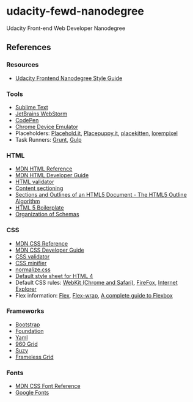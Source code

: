 # udacity-fewd-nanodegree
Udacity Front-end Web Developer Nanodegree


## References

### Resources

* [Udacity Frontend Nanodegree Style Guide](http://udacity.github.io/frontend-nanodegree-styleguide/)

### Tools

* [Sublime Text](http://www.sublimetext.com/)
* [JetBrains WebStorm](https://www.jetbrains.com/webstorm/)
* [CodePen](http://codepen.io/)
* [Chrome Device Emulator](https://developer.chrome.com/devtools/docs/device-mode)
* Placeholders: [Placehold.it](http://placehold.it/), [Placepuppy.it](http://placepuppy.it/), [placekitten](http://placekitten.com/), [lorempixel](http://lorempixel.com/)
* Task Runners: [Grunt](http://gruntjs.com/), [Gulp](http://gulpjs.com/)

### HTML

* [MDN HTML Reference](https://developer.mozilla.org/en-US/docs/Web/HTML/Reference)
* [MDN HTML Developer Guide](https://developer.mozilla.org/en-US/docs/Web/Guide/HTML)
* [HTML validator](http://validator.w3.org/#validate_by_input)
* [Content sectioning](https://developer.mozilla.org/en-US/docs/Web/HTML/Element#Content_sectioning)
* [Sections and Outlines of an HTML5 Document - The HTML5 Outline Algorithm](https://developer.mozilla.org/en-US/docs/Web/Guide/HTML/Sections_and_Outlines_of_an_HTML5_document#The_HTML5_Outline_Algorithm)
* [HTML 5 Boilerplate](https://html5boilerplate.com/)
* [Organization of Schemas](http://schema.org/docs/schemas.html)

### CSS

* [MDN CSS Reference](https://developer.mozilla.org/en-US/docs/Web/CSS/Reference)
* [MDN CSS Developer Guide](https://developer.mozilla.org/en-US/docs/Web/Guide/CSS)
* [CSS validator](http://jigsaw.w3.org/css-validator/#validate_by_input)
* [CSS minifier](http://cssminifier.com/)
* [normalize.css](http://necolas.github.io/normalize.css/)
* [Default style sheet for HTML 4](http://www.w3.org/TR/CSS21/sample.html)
* Default CSS rules: [WebKit (Chrome and Safari)](http://trac.webkit.org/browser/trunk/Source/WebCore/css/html.css), [FireFox](http://hg.mozilla.org/mozilla-central/file/tip/layout/style/html.css), [Internet Explorer](http://www.iecss.com/)
* Flex information: [Flex](https://developer.mozilla.org/en-US/docs/Web/CSS/flex), [Flex-wrap](https://developer.mozilla.org/en-US/docs/Web/CSS/flex-wrap), [A complete guide to Flexbox](https://css-tricks.com/snippets/css/a-guide-to-flexbox/)

### Frameworks

* [Bootstrap](http://getbootstrap.com/)
* [Foundation](http://foundation.zurb.com/)
* [Yaml](http://www.yaml.de/)
* [960 Grid](http://960.gs/)
* [Suzy](http://susy.oddbird.net/)
* [Frameless Grid](http://www.jonikorpi.com/frameless/)

### Fonts

* [MDN CSS Font Reference](https://developer.mozilla.org/en-US/docs/Web/CSS/font)
* [Google Fonts](https://www.google.com/fonts)
